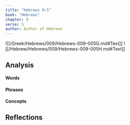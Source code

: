 ```yaml
---
title: "Hebrews 9:5"
book: "Hebrews"
chapter: 9
verse: 5
author: Author of Hebrews
---
```

![[/Greek/Hebrews/009/Hebrews-009-005G.md#Text]]
![[/Hebrew/Hebrews/009/Hebrews-009-005H.md#Text]]

## Analysis

#### Words

#### Phrases

#### Concepts

## Reflections
